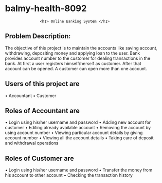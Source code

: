 # balmy-health-8092


					<h1> Online Banking System </h1>


## Problem Description:
The objective of this project is to maintain the accounts like saving account, withdrawing, depositing money and applying loan to the user. Bank provides account number to the customer for dealing transactions in the bank. At first a user registers himself/herself as customer. After that account can be opened. A customer can open more than one account.

## Users of this project are
• Accountant
• Customer

## Roles of Accountant are
• Login using his/her username and password
• Adding new account for customer
• Editing already available account
• Removing the account by using account number
• Viewing particular account details by giving account number
• Viewing all the account details
• Taking care of deposit and withdrawal operations


## Roles of Customer are
• Login using his/her username and password
• Transfer the money from his account to other account
• Checking the transaction history
